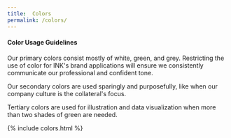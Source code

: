 ```yaml
---
title:  Colors
permalink: /colors/
---
```


#### **Color Usage Guidelines**

Our primary colors consist mostly of white, green, and grey. Restricting the use of color for INK's brand applications will ensure we consistently communicate our professional and confident tone.

Our secondary colors are used sparingly and purposefully, like when our company culture is the collateral's focus.

Tertiary colors are used for illustration and data visualization when more than two shades of green are needed.

{% include colors.html %}